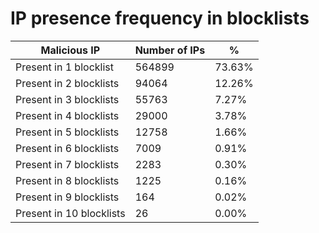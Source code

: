 # IP presence frequency in blocklists
| Malicious IP | Number of IPs | % |
|----|----|----|
| Present in 1 blocklist | 564899 | 73.63% |
| Present in 2 blocklists | 94064 | 12.26% |
| Present in 3 blocklists | 55763 | 7.27% |
| Present in 4 blocklists | 29000 | 3.78% |
| Present in 5 blocklists | 12758 | 1.66% |
| Present in 6 blocklists | 7009 | 0.91% |
| Present in 7 blocklists | 2283 | 0.30% |
| Present in 8 blocklists | 1225 | 0.16% |
| Present in 9 blocklists | 164 | 0.02% |
| Present in 10 blocklists | 26 | 0.00% |
